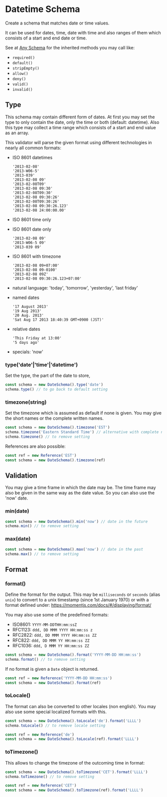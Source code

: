 # Datetime Schema

Create a schema that matches date or time values.

It can be used for dates, time, date with time and also ranges of them which consists of a start
and end date or time.

See at [Any Schema](any.md) for the inherited methods you may call like:
- `required()`
- `default()`
- `stripEmpty()`
- `allow()`
- `deny()`
- `valid()`
- `invalid()`


## Type

This schema may contain different form of dates. At first you may set the type to only contain the
date, only the time or both (default: datetime). Also this type may collect a time range which
consists of a start and end value as an array.

This validator will parse the given format using different technologies in nearly
all common formats:

- ISO 8601 datetimes

      '2013-02-08'
      '2013-W06-5'
      '2013-039'
      '2013-02-08 09'
      '2013-02-08T09'
      '2013-02-08 09:30'
      '2013-02-08T09:30'
      '2013-02-08 09:30:26'
      '2013-02-08T09:30:26'
      '2013-02-08 09:30:26.123'
      '2013-02-08 24:00:00.00'

- ISO 8601 time only
- ISO 8601 date only

      '2013-02-08 09'
      '2013-W06-5 09'
      '2013-039 09'

- ISO 8601 with timezone

      '2013-02-08 09+07:00'
      '2013-02-08 09-0100'
      '2013-02-08 09Z'
      '2013-02-08 09:30:26.123+07:00'

- natural language: 'today', 'tomorrow', 'yesterday', 'last friday'
- named dates

      '17 August 2013'
      '19 Aug 2013'
      '20 Aug. 2013'
      'Sat Aug 17 2013 18:40:39 GMT+0900 (JST)'

- relative dates

      'This Friday at 13:00'
      '5 days ago'

- specials: 'now'

### type('date'|'time'|'datetime')

Set the type, the part of the date to store,

```js
const schema = new DateSchema().type('date')
schema.type() // to go back to default setting
```

### timezone(string)

Set the timezone which is assumed as default if none is given. You may give the short names or the
complete written names.

```js
const schema = new DateSchema().timezone('EST')
schema.timezone('Eastern Standard Time') // alternative with complete name
schema.timezone() // to remove setting
```

References are also possible:

```js
const ref = new Reference('EST')
const schema = new DateSchema().timezone(ref)
```


## Validation

You may give a time frame in which the date may be. The time frame may also be given in the same way
as the date value. So you can also use the 'now' date.

### min(date)

```js
const schema = new DateSchema().min('now') // date in the future
schema.min() // to remove setting
```

### max(date)

```js
const schema = new DateSchema().max('now') // date in the past
schema.max() // to remove setting
```


## Format

### format()

Define the format for the output. This may be `milliseconds` or `seconds` (alias `unix`) to convert
to a unix timestamp (since 1st January 1970) or with a format defined under:
https://momentjs.com/docs/#/displaying/format/

You may also use some of the predefined formats:
- ISO8601: `YYYY-MM-DDTHH:mm:ssZ`
- RFC1123: `ddd, DD MMM YYYY HH:mm:ss z`
- RFC2822: `ddd, DD MMM YYYY HH:mm:ss ZZ`
- RFC822: `ddd, DD MMM YY HH:mm:ss ZZ`
- RFC1036: `ddd, D MMM YY HH:mm:ss ZZ`

```js
const schema = new DateSchema().format('YYYY-MM-DD HH:mm:ss')
schema.format() // to remove setting
```

If no format is given a `Date` object is returned.

```js
const ref = new Reference('YYYY-MM-DD HH:mm:ss')
const schema = new DateSchema().format(ref)
```

### toLocale()

The format can also be converted to other locales (non english). You may also use some special
localized formats with this.

```js
const schema = new DateSchema().toLocale('de').format('LLLL')
schema.toLocale() // to remove locale setting
```

```js
const ref = new Reference('de')
const schema = new DateSchema().toLocale(ref).format('LLLL')
```

### toTimezone()

This allows to change the timezone of the outcoming time in format:

```js
const schema = new DateSchema().toTimezone('CET').format('LLLL')
schema.toTimezone() // to remove setting
```

```js
const ref = new Reference('CET')
const schema = new DateSchema().toTimezone(ref).format('LLLL')
```
